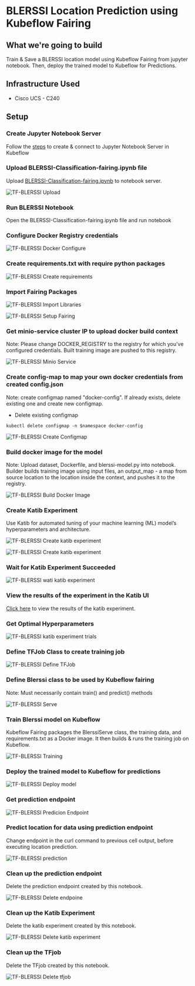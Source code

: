 # BLERSSI Location Prediction using Kubeflow Fairing 

## What we're going to build

Train & Save a BLERSSI location model using Kubeflow Fairing from jupyter notebook. Then, deploy the trained model to Kubeflow for Predictions.


## Infrastructure Used

* Cisco UCS - C240


## Setup

### Create Jupyter Notebook Server

Follow the [steps](./../notebook#create--connect-to-jupyter-notebook-server) to create & connect to Jupyter Notebook Server in Kubeflow

### Upload BLERSSI-Classification-fairing.ipynb file

Upload [BLERSSI-Classification-fairing.ipynb](BLERSSI-Classification-fairing.ipynb) to notebook server.

![TF-BLERSSI Upload](pictures/15_Upload_files.PNG)

### Run BLERSSI Notebook

Open the BLERSSI-Classification-fairing.ipynb file and run notebook

### Configure Docker Registry credentials 

![TF-BLERSSI Docker Configure](pictures/1_configure_docker_credentials.PNG)

### Create requirements.txt with require python packages

![TF-BLERSSI Create requirements](pictures/2_create_requirements_file.PNG)

### Import Fairing Packages

![TF-BLERSSI Import Libraries](pictures/3_import_python_libraries.PNG)

![TF-BLERSSI Setup Fairing](pictures/4_setup_kf_fairing.PNG)

### Get minio-service cluster IP to upload docker build context

Note: Please change DOCKER_REGISTRY to the registry for which you've configured credentials. Built training image are pushed to this registry.

![TF-BLERSSI Minio Service](pictures/5_minio_service_ip.PNG)

### Create config-map to map your own docker credentials from created config.json

Note: create configmap named "docker-config". If already exists, delete existing one and create new configmap.

* Delete existing configmap

```
kubectl delete configmap -n $namespace docker-config
```

![TF-BLERSSI Create Configmap](pictures/6_create_configmap.PNG)

### Build docker image for the model
Note: Upload dataset, Dockerfile, and blerssi-model.py into notebook.
Builder builds training image using input files, an output_map - a map from source location to the location inside the context, and pushes it to the registry.

![TF-BLERSSI Build Docker Image](pictures/7_build_docker_image.PNG)


### Create Katib Experiment
Use Katib for automated tuning of your machine learning (ML) model’s hyperparameters and architecture.

![TF-BLERSSI Create katib experiment](pictures/16_create_katib_experiment.PNG)

![TF-BLERSSI Create katib experiment](pictures/17_create_katib_experiment1.PNG)

### Wait for Katib Experiment Succeeded

![TF-BLERSSI wati katib experiment](pictures/18_wait_for_experiment_succeeded.PNG)

### View the results of the experiment in the Katib UI

[Click here](Katib.md) to view the results of the katib experiment.

### Get Optimal Hyperparameters

![TF-BLERSSI katib experiment trials](pictures/28_get_optimal_hyperparameters.PNG)

### Define TFJob Class to create training job

![TF-BLERSSI Define TFJob](pictures/8_define_tfjob_pass_best_hyperparameter_values.PNG)

### Define Blerssi class to be used by Kubeflow fairing

Note: Must necessarily contain train() and predict() methods


![TF-BLERSSI Serve](pictures/9_define_blerssi_serve.PNG)


### Train Blerssi model on Kubeflow

Kubeflow Fairing packages the BlerssiServe class, the training data, and requirements.txt as a Docker image. 
It then builds & runs the training job on Kubeflow.

![TF-BLERSSI Training](pictures/10_training_using_fairing.PNG)

### Deploy the trained model to Kubeflow for predictions

![TF-BLERSSI Deploy model](pictures/11_deploy_trained_model_for_prediction.PNG)


### Get prediction endpoint

![TF-BLERSSI Predicion Endpoint](pictures/12_get_prediction_endpoint.PNG)

### Predict location for data using prediction endpoint

Change endpoint in the curl command to previous cell output, before executing location prediction.

![TF-BLERSSI prediction](pictures/13_prediction.PNG)

### Clean up the prediction endpoint
Delete the prediction endpoint created by this notebook.

![TF-BLERSSI Delete endpoine](pictures/14_delete_prediction_endpoint.PNG)

### Clean up the Katib Experiment
Delete the katib experiment created by this notebook.

![TF-BLERSSI Delete katib experiment](pictures/26_delete_katib_experiment.PNG)

### Clean up the TFjob
Delete the TFjob created by this notebook.

![TF-BLERSSI Delete tfjob](pictures/27_delete_tfjob.PNG)
